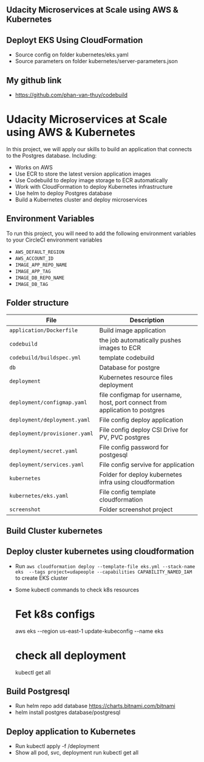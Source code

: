 ## Udacity Microservices at Scale using AWS & Kubernetes ##
## Deployt EKS Using CloudFormation
- Source config on folder kubernetes/eks.yaml
- Source parameters on folder kubernetes/server-parameters.json

## My github link

- https://github.com/phan-van-thuy/codebuild

# Udacity Microservices at Scale using AWS & Kubernetes

In this project, we will apply our skills to build an application that connects to the Postgres database. Including:

* Works on AWS
* Use ECR to store the latest version application images
* Use Codebuild to deploy image storage to ECR automatically
* Work with CloudFormation to deploy Kubernetes infrastructure
* Use helm to deploy Postgres database
* Build a Kubernetes cluster and deploy microservices

## Environment Variables

To run this project, you will need to add the following environment variables to your CircleCI environment variables

* `AWS_DEFAULT_REGION`
* `AWS_ACCOUNT_ID`
* `IMAGE_APP_REPO_NAME`
* `IMAGE_APP_TAG`
* `IMAGE_DB_REPO_NAME`
* `IMAGE_DB_TAG`

## Folder structure

| File | Description |
| ---- | ----------- |
| `application/Dockerfile` | Build image application |
| `codebuild` | the job automatically pushes images to ECR |
| `codebuild/buildspec.yml` | template codebuild |
| `db` | Database for postgre |
| `deployment` | Kubernetes resource files deployment |
| `deployment/configmap.yaml` | file configmap for username, host, port connect from application to postgres |
| `deployment/deployment.yaml` | File config deploy application |
| `deployment/provisioner.yaml` | File config deploy CSI Drive for PV, PVC postgres |
| `deployment/secret.yaml` | File config password for postgesql |
| `deployment/services.yaml` | File config servive for application |
| `kubernetes` | Folder for deploy kubernetes infra using cloudformation |
| `kubernetes/eks.yaml` | File config template cloudformation |
| `screenshot` | Folder screenshot project |

## Build Cluster kubernetes
## Deploy cluster kubernetes using cloudformation
* Run `aws cloudformation deploy --template-file eks.yml --stack-name eks  --tags project=udapeople --capabilities CAPABILITY_NAMED_IAM` to create EKS cluster

* Some kubectl commands to check k8s resources
    # Fet k8s configs
    aws eks --region us-east-1 update-kubeconfig --name eks
    # check all deployment
    kubectl get all

## Build Postgresql
* Run helm repo add database https://charts.bitnami.com/bitnami
* helm install postgres database/postgresql
## Deploy application to Kubernetes
* Run kubectl apply -f /deployment
* Show all pod, svc, deployment run 
    kubectl get all